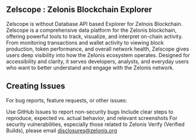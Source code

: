 ## Zelscope : Zelonis Blockchain Explorer 
Zelscope is without Database API based Explorer for Zelnois Blockchain. Zelscope is a comprehensive data platform for the Zelonis blockchain, offering powerful tools to track, visualize, and interpret on-chain activity. From monitoring transactions and wallet activity to viewing block production, token performance, and overall network health, Zelscope gives users deep visibility into how the Zelonis ecosystem operates. Designed for accessibility and clarity, it serves developers, analysts, and everyday users who want to better understand and engage with the Zelonis network.

## Creating Issues
For bug reports, feature requests, or other issues:

Use GitHub Issues to report non-security bugs
Include clear steps to reproduce, expected vs. actual behavior, and relevant screenshots
For security vulnerabilities, especially those related to Zelonis Verify (Verified Builds), please email disclosures@zelonis.org
